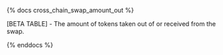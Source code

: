 {% docs cross_chain_swap_amount_out %}

[BETA TABLE] - The amount of tokens taken out of or received from the swap.

{% enddocs %}